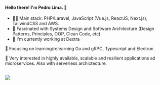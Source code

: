 #### Hello there! I'm Pedro Lima. :wave:


-  👨‍💻 Main stack: PHP/Laravel, JavaScript (Vue.js, ReactJS, Next.js), TailwindCSS and AWS.
-  🛀 Fascinated with Systems Design and Software Architecture (Design Patterns, Principles, OOP, Clean Code, etc)
-  💼 I'm currently working at Dextra

🌱 Focusing on learning/relearning Go and gRPC, Typescript and Electron.

🚀 Very interested in highly available, scalable and resilient applications ad microservices. Also with serverless archictecture.


##

  <a href="https://www.linkedin.com/in/webmasterdro/" target="_blank"><img src="https://img.shields.io/badge/-LinkedIn-%230077B5?style=for-the-badge&logo=linkedin&logoColor=white" target="_blank"></a> 

